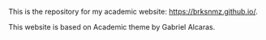 This is the repository for my academic website: https://brksnmz.github.io/.

This website is based on Academic theme by Gabriel Alcaras.
